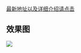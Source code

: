 

[最新地址以及详细介绍请点击](https://github.com/kingsic/SGSegmentedControl)

## 效果图

![](https://github.com/kingsic/SGSegmentedControl/raw/master/Gif/sorgle.gif)

